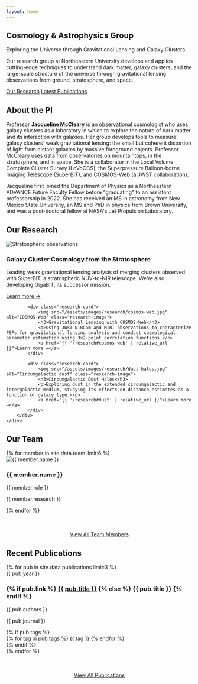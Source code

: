 ```yaml
---
layout: home
---
```


<section class="hero">
    <div class="container">
        <div class="hero-content">
            <h1>Cosmology & Astrophysics Group</h1>
            <p class="tagline">Exploring the Universe through Gravitational Lensing and Galaxy Clusters</p>
            <p class="hero-description">
                Our research group at Northeastern University develops and applies cutting-edge techniques to understand dark matter, galaxy clusters, and the large-scale structure of the universe through gravitational lensing observations from ground, stratosphere, and space.
            </p>
            <div class="cta-buttons">
                <a href="{{ '/research' | relative_url }}" class="btn btn-primary">Our Research</a>
                <a href="{{ '/publications' | relative_url }}" class="btn btn-secondary">Latest Publications</a>
            </div>
        </div>
    </div>
</section>

<!-- About the PI Section -->
<section class="section">
    <div class="container">
        <div class="about-pi">
            <h2>About the PI</h2>
            <div class="pi-content">
                <p>
                    Professor <strong>Jacqueline McCleary</strong> is an observational cosmologist who uses galaxy clusters as a laboratory in which to explore the nature of dark matter and its interaction with galaxies. Her group develops tools to measure galaxy clusters' weak gravitational lensing: the small but coherent distortion of light from distant galaxies by massive foreground objects. Professor McCleary uses data from observatories on mountaintops, in the stratosphere, and in space. She is a collaborator in the Local Volume Complete Cluster Survey (LoVoCCS), the Superpressure Balloon-borne Imaging Telescope (SuperBIT), and COSMOS-Web (a JWST collaboration).
                </p>
                <p>
                    Jacqueline first joined the Department of Physics as a Northeastern ADVANCE Future Faculty Fellow before "graduating" to an assistant professorship in 2022. She has received an MS in astronomy from New Mexico State University, an MS and PhD in physics from Brown University, and was a post-doctoral fellow at NASA's Jet Propulsion Laboratory.
                </p>
            </div>
        </div>
    </div>
</section>

<!-- Research Preview -->
<section class="section section-alt">
    <div class="container">
        <div class="section-header">
            <h2>Our Research</h2>
            <div class="section-line"></div>
        </div>
        <div class="research-grid">
            <div class="research-card">
                <img src="/assets/images/research/stratosphere.jpg" alt="Stratospheric observations" class="research-image">
                <h3>Galaxy Cluster Cosmology from the Stratosphere</h3>
                <p>Leading weak gravitational lensing analysis of merging clusters observed with SuperBIT, a stratospheric NUV-to-NIR telescope. We're also developing GigaBIT, its successor mission.</p>
                <a href="{{ '/research#stratosphere' | relative_url }}">Learn more →</a>
            </div>
            
            <div class="research-card">
                <img src="/assets/images/research/cosmos-web.jpg" alt="COSMOS-Web" class="research-image">
                <h3>Gravitational Lensing with COSMOS-Web</h3>
                <p>Using JWST NIRCam and MIRI observations to characterize PSFs for gravitational lensing analysis and conduct cosmological parameter estimation using 3x2-point correlation functions.</p>
                <a href="{{ '/research#cosmos-web' | relative_url }}">Learn more →</a>
            </div>
            
            <div class="research-card">
                <img src="/assets/images/research/dust-halos.jpg" alt="Circumgalactic dust" class="research-image">
                <h3>Circumgalactic Dust Halos</h3>
                <p>Exploring dust in the extended circumgalactic and intergalactic medium, studying its effects on distance estimates as a function of galaxy type.</p>
                <a href="{{ '/research#dust' | relative_url }}">Learn more →</a>
            </div>
        </div>
    </div>
</section>

<!-- Team Preview -->
<section class="section">
    <div class="container">
        <div class="section-header">
            <h2>Our Team</h2>
            <div class="section-line"></div>
        </div>
        <div class="team-grid">
            {% for member in site.data.team limit:6 %}
            <div class="team-card">
                <img src="{{ member.image }}" alt="{{ member.name }}" class="team-image">
                <h3 class="team-name">{{ member.name }}</h3>
                <p class="team-role">{{ member.role }}</p>
                <p class="team-research">{{ member.research }}</p>
            </div>
            {% endfor %}
        </div>
        <div style="text-align: center; margin-top: 3rem;">
            <a href="{{ '/team' | relative_url }}" class="btn btn-primary">View All Team Members</a>
        </div>
    </div>
</section>

<!-- Recent Publications -->
<section class="section section-alt">
    <div class="container">
        <div class="section-header">
            <h2>Recent Publications</h2>
            <div class="section-line"></div>
        </div>
        <div class="publications-list">
            {% for pub in site.data.publications limit:3 %}
            <div class="publication-item">
                <div class="publication-year">{{ pub.year }}</div>
                <h3 class="publication-title">
                    {% if pub.link %}
                    <a href="{{ pub.link }}" target="_blank">{{ pub.title }}</a>
                    {% else %}
                    {{ pub.title }}
                    {% endif %}
                </h3>
                <p class="publication-authors">{{ pub.authors }}</p>
                <p class="publication-journal">{{ pub.journal }}</p>
                {% if pub.tags %}
                <div class="publication-tags">
                    {% for tag in pub.tags %}
                    <span class="tag">{{ tag }}</span>
                    {% endfor %}
                </div>
                {% endif %}
            </div>
            {% endfor %}
        </div>
        <div style="text-align: center; margin-top: 3rem;">
            <a href="{{ '/publications' | relative_url }}" class="btn btn-primary">View All Publications</a>
        </div>
    </div>
</section>